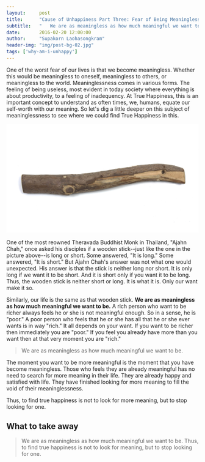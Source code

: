 ```yaml
---
layout:     post
title:      "Cause of Unhappiness Part Three: Fear of Being Meaningless"
subtitle:   "	We are as meaningless as how much meaningful we want to be. Thus, to find true happiness is not to look for meaning, but to stop looking for one."
date:       2016-02-20 12:00:00
author:     "Supakorn Laohasongkram"
header-img: "img/post-bg-02.jpg"
tags: ['why-am-i-unhappy']
---
```


<p>
	One of the worst fear of our lives is that we become meaningless. Whether this would be meaningless to oneself, meaningless to others, or meaningless to the world. Meaninglessness comes in various forms. The feeling of being useless, most evident in today society where everything is about productivity, to a feeling of inadequency. At True Happiness, this is an important concept to understand as often times, we, humans, equate our self-worth with our meaning. So let's dig a little deeper on this subject of meaninglessness to see where we could find True Happiness in this.
</p>

<img src="/img/stick.jpg">

<p>One of the most reowned Theravada Buddhist Monk in Thailand, "Ajahn Chah," once asked his disciples if a wooden stick--just like the one in the picture above--is long or short. Some answered, "It is long." Some answered, "It is short." But Ajahn Chah's answer was not what one would unexpected. His answer is that the stick is neither long nor short. It is only long if we want it to be short. And it is short only if you want it to be long. Thus, the wooden stick is neither short or long. It is what it is. Only our want make it so.</p>

<p>Similarly, our life is the same as that wooden stick. <strong>We are as meaningless as how much meaningful we want to be.</strong> A rich person who want to be richer always feels he or she is not meaningful enough. So in a sense, he is "poor." A poor person who feels that he or she has all that he or she ever wants is in way "rich." It all depends on your want. If you want to be richer then immediately you are "poor." If you feel you already have more than you want then at that very moment you are "rich."

<blockquote>We are as meaningless as how much meaningful we want to be.</blockquote>

<p>The moment you want to be more meaningful is the moment that you have become meaningless. Those who feels they are already meaningful has no need to search for more meaning in their life. They are already happy and satisfied with life. They have finished looking for more meaning to fill the void of their meaninglessness.</p>

<p>Thus, to find true happiness is not to look for more meaning, but to stop looking for one.</p>

<h2 class="section-heading">What to take away</h2>
<blockquote>
	We are as meaningless as how much meaningful we want to be. Thus, to find true happiness is not to look for meaning, but to stop looking for one.
</blockquote>
<!-- 
<p>Life, in essense, is incomparable to one another. Life is just is. You can compare all you want but at the end of the day how could you ever compare something so different to one another? So live and let live.</p>

We are as meaningless as we want to be. 


<p>meaning = self-worth</p>

<p>If you have studied Philosophy espeically on the topic of epistemology or the study of how we know what we know then you will know that meaning emernate from a function of difference. What I mean by that is </p>

<p>This is what I am going to tell you. First, it's ok to be meaningless.(decontructivist) Second, you are not meaningless.(constructivist)</p>

<p>People are looking for a meaningful life, but to truly live is not to look for one.</p>


<p>If you want to be meaningful, then you need to have what it takes to be meaningless.</p>

<a href="http://seattleinsight.org/Talks/BrowseTalks/DharmaTalk/tabid/90/TalkID/375/Default.aspx">recommended talks</a>



<p> 
	Let's face it. I believe we are all born with the fear of being meaningless. We are so fearful that we will not have any meaning that we live our lives trying to add meaning to ourselves. We buy things we do not need to help boost our ego. We want to get that degrees so that we look better than our friends. We want to get that job so that we feel better about ourselves. Why? because we feel we still do not have enough.
</p>

<blockquote>It takes so little, so infinitely little, for someone to find himself on the other side of the border, where everything - love, convictions, faith, history - no longer has meaning. The whole mystery of human life resides on the fact that it is spent in the immediate proximity of, and even in direct contact with, that border, that it is separated from it not by kilometers but by barely a millimeter.<br><br>- Milan Kundera, The Book of Laughter and Forgetting</blockquote>

<p>
This fear of being meaningless has been with us since we were born and it is at the core of our existence.

	We can't even rest anymore since it is tied to a sense of meaninglessness. We can't even not have a salary. How much salary we make become how meaningful we are.

	But is being meaningful or useful in life
</p>


So why do we not want to be meaningless? What's wrong with being meaningless? I believe that the answer to this question is the fact that we were born with nothing to begin with.

So why do we fear meaninglessness?
How does meaningless cause us unhappiness?


<p>
	But we are born with nothing, and we will die with nothing. So actually whatever a little we have right now is already a plus. It is a gift just to be alive. It is a gift to be born healthy. Thus, it is not correct to assume that we are meaningless.

	It's ok to be meaningless. We were all born from being zero. 

	There are probably millions of infant motality  We have nothing to begin with. Why are we crying over something which is even already even better than when we are born. Many infants today die even before they get a chance to live. Why are we crying over our the bad luck despite being so lucky to live up until now?
</p>

<p>
	Meaning is, therefore, relative. Let's say you feel you are not rich enough. And you are unhappy about it. 

	Meaning is created by comparing one thing with another. It simply the difference between one thing and another. Meaning does not emernate from the thing itself. 
</p>
 -->